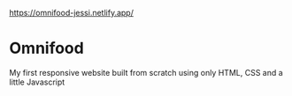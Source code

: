 https://omnifood-jessi.netlify.app/
# Omnifood
My first responsive website built from scratch using only HTML, CSS and a little Javascript
